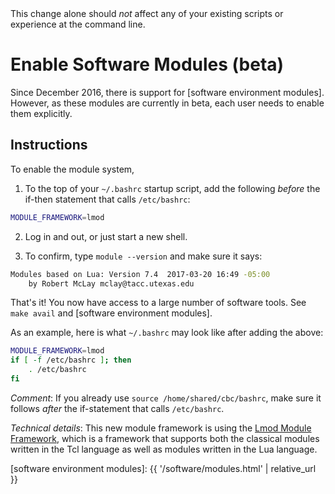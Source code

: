 <div class="alert alert-info" role="alert">
This change alone should <em>not</em> affect any of your existing scripts or experience at the command line.
</div>

# Enable Software Modules (beta)

Since December 2016, there is support for [software environment modules].  However, as these modules are currently in beta, each user needs to enable them explicitly.

## Instructions

To enable the module system,

1. To the top of your `~/.bashrc` startup script, add the following _before_ the if-then statement that calls `/etc/bashrc`:
```sh
MODULE_FRAMEWORK=lmod
```

2. Log in and out, or just start a new shell.

3. To confirm, type `module --version` and make sure it says:
```sh
Modules based on Lua: Version 7.4  2017-03-20 16:49 -05:00
    by Robert McLay mclay@tacc.utexas.edu
```
	
That's it!  You now have access to a large number of software tools.  See `make avail` and [software environment modules].


As an example, here is what `~/.bashrc` may look like after adding the above:
```sh
MODULE_FRAMEWORK=lmod
if [ -f /etc/bashrc ]; then
	. /etc/bashrc
fi
```

_Comment_: If you already use `source /home/shared/cbc/bashrc`, make sure it follows _after_ the if-statement that calls `/etc/bashrc`.


_Technical details_: This new module framework is using the [Lmod Module Framework](https://lmod.readthedocs.io/en/latest/), which is a framework that supports both the classical modules written in the Tcl language as well as modules written in the Lua language.


[software environment modules]: {{ '/software/modules.html' | relative_url }}
